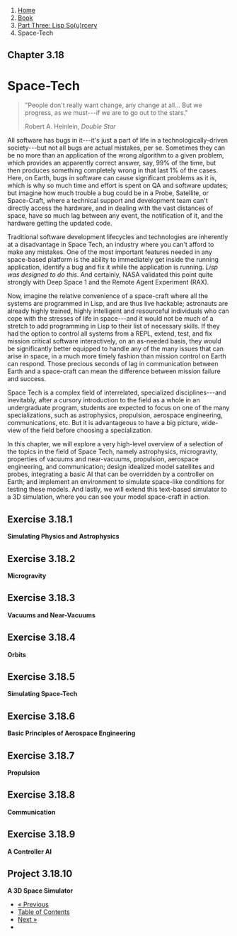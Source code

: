 <ol class="breadcrumb">
  <li><a href="/">Home</a></li>
  <li><a href="/book/">Book</a></li>
  <li><a href="/book/3-0-0-overview/">Part Three: Lisp So(u)rcery</a></li>
  <li class="active">Space-Tech</li>
</ol>

## Chapter 3.18

# Space-Tech

> "People don't really want change, any change at all... But we progress, as we must---if we are to go out to the stars."
> <footer>Robert A. Heinlein, <em>Double Star</em></footer>

All software has bugs in it---it's just a part of life in a technologically-driven society---but not all bugs are actual mistakes, per se. Sometimes they can be no more than an application of the wrong algorithm to a given problem, which provides an apparently correct answer, say, 99% of the time, but then produces something completely wrong in that last 1% of the cases.  Here, on Earth, bugs in software can cause significant problems as it is, which is why so much time and effort is spent on QA and software updates; but imagine how much trouble a bug could be in a Probe, Satellite, or Space-Craft, where a technical support and development team can't directly access the hardware, and in dealing with the vast distances of space, have so much lag between any event, the notification of it, and the hardware getting the updated code.

Traditional software development lifecycles and technologies are inherently at a disadvantage in Space Tech, an industry where you can't afford to make any mistakes.  One of the most important features needed in any space-based platform is the ability to immediately get inside the running application, identify a bug and fix it while the application is running.  *Lisp was designed to do this*.  And certainly, NASA validated this point quite strongly with Deep Space 1 and the Remote Agent Experiment (RAX).

Now, imagine the relative convenience of a space-craft where all the systems are programmed in Lisp, and are thus live hackable; astronauts are already highly trained, highly intelligent and resourceful individuals who can cope with the stresses of life in space---and it would not be much of a stretch to add programming in Lisp to their list of necessary skills.  If they had the option to control all systems from a REPL, extend, test, and fix mission critical software interactively, on an as-needed basis, they would be significantly better equipped to handle any of the many issues that can arise in space, in a much more timely fashion than mission control on Earth can respond.  Those precious seconds of lag in communication between Earth and a space-craft can mean the difference between mission failure and success.

Space Tech is a complex field of interrelated, specialized disciplines---and inevitably, after a cursory introduction to the field as a whole in an undergraduate program, students are expected to focus on one of the many specializations, such as astrophysics, propulsion, aerospace engineering, communications, etc.  But it is advantageous to have a big picture, wide-view of the field before choosing a specialization.

In this chapter, we will explore a very high-level overview of a selection of the topics in the field of Space Tech, namely astrophysics, microgravity, properties of vacuums and near-vacuums, propulsion, aerospace engineering, and communication; design idealized model satellites and probes, integrating a basic AI that can be overridden by a controller on Earth; and implement an environment to simulate space-like conditions for testing these models.  And lastly, we will extend this text-based simulator to a 3D simulation, where you can see your model space-craft in action.

## Exercise 3.18.1

**Simulating Physics and Astrophysics**

## Exercise 3.18.2

**Microgravity**

## Exercise 3.18.3

**Vacuums and Near-Vacuums**

## Exercise 3.18.4

**Orbits**

## Exercise 3.18.5

**Simulating Space-Tech**

## Exercise 3.18.6

**Basic Principles of Aerospace Engineering**

## Exercise 3.18.7

**Propulsion**

## Exercise 3.18.8

**Communication**

## Exercise 3.18.9

**A Controller AI**

## Project 3.18.10

**A 3D Space Simulator**

<ul class="pager">
  <li class="previous"><a href="/book/3-17-0-robotics/">&laquo; Previous</a></li>
  <li><a href="/book/">Table of Contents</a></li>
  <li class="next"><a href="/book/3-19-0-neurotech/">Next &raquo;</a><li>
</ul>

